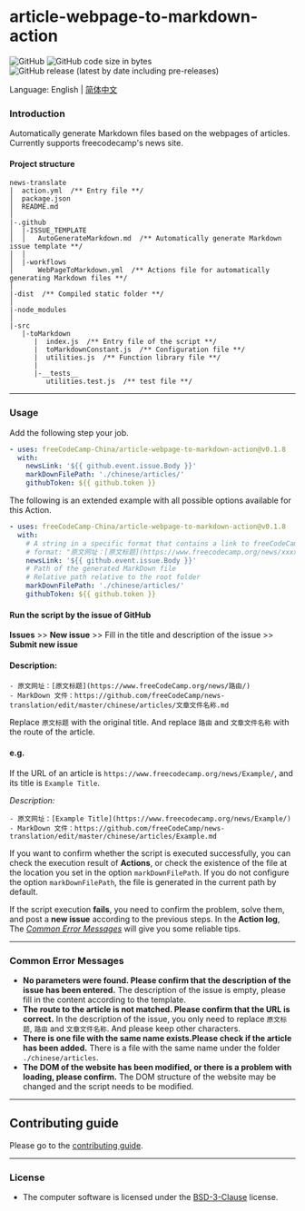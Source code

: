# article-webpage-to-markdown-action

![GitHub](https://img.shields.io/github/license/freeCodeCamp-China/article-webpage-to-markdown-action) ![GitHub code size in bytes](https://img.shields.io/github/languages/code-size/freeCodeCamp-China/article-webpage-to-markdown-action) ![GitHub release (latest by date including pre-releases)](https://img.shields.io/github/v/release/freeCodeCamp-China/article-webpage-to-markdown-action?include_prereleases&label=release-last) 

Language: English | [简体中文](./README-zh-cn.md)

### Introduction

Automatically generate Markdown files based on the webpages of articles. Currently supports freecodecamp's news site.


#### Project structure

```
news-translate
|  action.yml  /** Entry file **/
│  package.json
│  README.md
│
|-.github
│  |-ISSUE_TEMPLATE
│  │   AutoGenerateMarkdown.md  /** Automatically generate Markdown issue template **/
│  │
│  |-workflows
│      WebPageToMarkdown.yml  /** Actions file for automatically generating Markdown files **/
│
|-dist  /** Compiled static folder **/
│
|-node_modules
│
|-src
   |-toMarkdown
      |  index.js  /** Entry file of the script **/
      |  toMarkdownConstant.js  /** Configuration file **/
      |  utilities.js  /** Function library file **/
      |
      |-__tests__
         utilities.test.js  /** test file **/
```

---

<h3 id="Usage">Usage</h3>

Add the following step your job.

```yml
- uses: freeCodeCamp-China/article-webpage-to-markdown-action@v0.1.8
  with:
    newsLink: '${{ github.event.issue.Body }}'
    markDownFilePath: './chinese/articles/'
    githubToken: ${{ github.token }}
```

The following is an extended example with all possible options available for this Action.

```yml
- uses: freeCodeCamp-China/article-webpage-to-markdown-action@v0.1.8
  with:
    # A string in a specific format that contains a link to freeCodeCamp News
    # format: "原文网址：[原文标题](https://www.freecodecamp.org/news/xxxxxxx/"
    newsLink: '${{ github.event.issue.Body }}'
    # Path of the generated MarkDown file
    # Relative path relative to the root folder
    markDownFilePath: './chinese/articles/'
    githubToken: ${{ github.token }}
```

<h4 id="submit-an-issue">Run the script by the issue of GitHub</h4>

**Issues** >> **New issue** >> Fill in the title and description of the issue >> **Submit new issue**

#### Description:
```
- 原文网址：[原文标题](https://www.freeCodeCamp.org/news/路由/)
- MarkDown 文件：https://github.com/freeCodeCamp/news-translation/edit/master/chinese/articles/文章文件名称.md
```
Replace `原文标题` with the original title. And replace `路由` and `文章文件名称` with the route of the article.

#### e.g.
If the URL of an article is `https://www.freecodecamp.org/news/Example/`, and its title is `Example Title`.

*Description:*
```
- 原文网址：[Example Title](https://www.freecodecamp.org/news/Example/)
- MarkDown 文件：https://github.com/freeCodeCamp/news-translation/edit/master/chinese/articles/Example.md
```

If you want to confirm whether the script is executed successfully, you can check the execution result of **Actions**, or check the existence of the file at the location you set in the option `markDownFilePath`. If you do not configure the option `markDownFilePath`, the file is generated in the current path by default.

If the script execution **fails**, you need to confirm the problem, solve them, and post a **new issue** according to the previous steps. In the **Action log**, The [*Common Error Messages*](#CommonErrorMessages) will give you some reliable tips. 

---

<h3 id="CommonErrorMessages">Common Error Messages</h3>

- **No parameters were found. Please confirm that the description of the issue has been entered.**
  The description of the issue is empty, please fill in the content according to the template.
- **The route to the article is not matched. Please confirm that the URL is correct.**
  In the description of the issue, you only need to replace `原文标题`, `路由` and `文章文件名称`. And please keep other characters.
- **There is one file with the same name exists.Please check if the article has been added.**
  There is a file with the same name under the folder `./chinese/articles`.
- **The DOM of the website has been modified, or there is a problem with loading, please confirm.**
  The DOM structure of the website may be changed and the script needs to be modified.

---

## Contributing guide

Please go to the [contributing guide](CONTRIBUTING.md).

---

### License

- The computer software is licensed under the [BSD-3-Clause](LICENSE) license.
